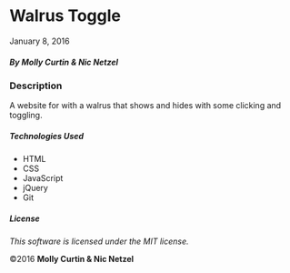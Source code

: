 # Walrus Toggle

January 8, 2016

##### By Molly Curtin &amp; Nic Netzel

### Description

A website for with a walrus that shows and hides with some clicking and toggling.


##### Technologies Used

* HTML
* CSS
* JavaScript
* jQuery
* Git

##### License

*This software is licensed under the MIT license.*

&copy;2016 **Molly Curtin &amp; Nic Netzel**
